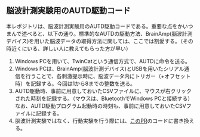## 脳波計測実験用のAUTD駆動コード

本レポジトリは、脳波計測実験用のAUTD駆動コードである。重要な点をかいつまんで述べると、以下の通り。標準的なAUTDの駆動方法、BrainAmp(脳波計測デバイス)を用いた脳波データの取得方法に関しては、ここでは割愛する。（その時近くにいる、詳しい人に教えてもらった方が早い）

1. Windows PCを用いて、TwinCatという通信方式で、AUTDに命令を送る。
2. Windows PCは、BrainAmp(脳波計測デバイス)とUSBを用いたシリアル通信を行うことで、各刺激提示時に、脳波データ内にトリガー（+オフセット時）を記録する。今回は1から8までの整数を送る。
3. AUTD駆動時、事前に用意しておいたCSVファイルに、マウスが右クリックされた時刻を記録する。（マウスは、BluetoothでWindows PCと接続する）なお、AUTD駆動プログラム起動時の時刻も、事前に用意しておいたCSVファイルに記録する。
4. 脳波計測実験ではなく、行動実験を行う際には、[このPR](https://github.com/Hibagon1go/tactile_eeg_autd/pull/3)のコードに書き換える。
